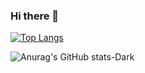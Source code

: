 ### Hi there 👋


[![Top Langs](https://github-readme-stats.vercel.app/api/top-langs/?username=emiraleph&layout=donut&theme=dracula)]()


![Anurag's GitHub stats-Dark](https://github-readme-stats.vercel.app/api?username=emiraleph&show_icons=true&theme=dark#gh-dark-mode-only)

<!--
**emiraleph/emiraleph** is a ✨ _special_ ✨ repository because its `README.md` (this file) appears on your GitHub profile.

Here are some ideas to get you started:

- 🔭 I’m currently working on ...
- 🌱 I’m currently learning ...
- 👯 I’m looking to collaborate on ...
- 🤔 I’m looking for help with ...
- 💬 Ask me about ...
- 📫 How to reach me: ...
- 😄 Pronouns: ...
- ⚡ Fun fact: ...
-->
